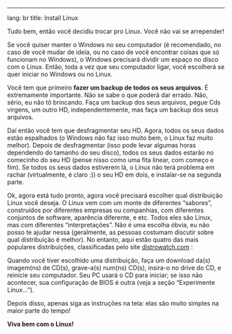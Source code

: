 

---
lang: br
title: Install Linux</h2>

Tudo bem, então você decidiu trocar pro Linux. Você não vai se arrepender!


Se você quiser manter o Windows no seu computador (é recomendado, no caso de você mudar de ideia, ou no caso de você encontrar coisas que só funcionam no Windows), o Windows precisará dividir um espaço no disco com o Linux. Então, toda a vez que seu computador ligar, você escolherá se quer iniciar no Windows ou no Linux.


Você tem que primeiro <b>fazer um backup de todos os seus arquivos</b>. É extremamente importante.  Não se sabe o que poderá dar errado. Não, sério, eu não tô brincando. Faça um backup dos seus arquivos, pegue Cds virgens, um outro HD, independentemente, mas faça um backup dos seus arquivos.


Daí então você tem que desfragmentar seu HD. Agora, todos os seus dados estão espalhados  (o Windows não faz isso muito bem, o Linux faz muito melhor). Depois de desfragmentar (isso pode levar algumas horas dependendo do tamanho do seu disco), todos os seus dados estarão no comecinho do seu HD (pense nisso como uma fita linear, com começo e fim). Se todos os seus dados estiverem lá, o Linux não terá problema em rachar (virtualmente, é claro :)) o seu HD em dois, e instalar-se na segunda parte.
 

Ok, agora está tudo pronto, agora você precisará escolher qual distribuição Linux você deseja. O Linux vem com um monte de diferentes “sabores”, construídos por diferentes empresas ou companhias, com diferentes conjuntos de software, aparência diferente, e etc. Todos eles são Linux, mas com diferentes “interpretações”. Não é uma escolha óbvia, eu não posso te ajudar nessa (geralmente, as pessoas costumam discutir sobre qual distribuição é melhor). No entanto, aqui estão quatro das mais populares distribuições, classificadas pelo site <a 
href="http://www.distrowatch.com">distrowatch.com</a> :

<? make_distros_table() ?>

Quando você tiver escolhido uma distribuição, faça um download da(s) imagem(ns) de 
CD(s), grave-a(s) num(ns) CD(s), insira-o no drive do CD, e reinicie seu computador. Seu 
PC usará o CD  para iniciar; se isso não acontecer, sua configuração de BIOS é outra 
(veja a seção “Experimente Linux...”).

Depois disso, apenas siga as instruções na tela: elas são muito simples na maior parte do tempo!


<b>Viva bem com o Linux!</b>

